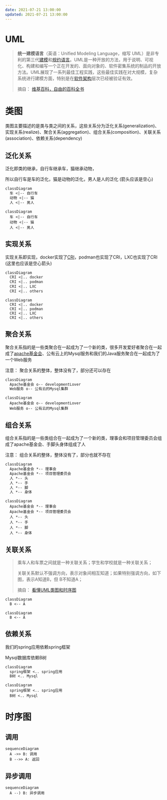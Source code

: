 ```yaml
---
date: 2021-07-21 13:00:00
updated: 2021-07-21 13:00:00
---
```


# UML

>**统一建模语言**（英语：Unified Modeling Language，缩写 UML）是非专利的第三代[建模](https://zh.wikipedia.org/w/index.php?title=对象建模语言&action=edit&redlink=1)和[规约语言](https://zh.wikipedia.org/wiki/规约语言)。UML是一种开放的方法，用于说明、可视化、构建和编写一个正在开发的、面向对象的、软件密集系统的制品的开放方法。UML展现了一系列最佳工程实践，这些最佳实践在对大规模，复杂系统进行建模方面，特别是在[软件架构](https://zh.wikipedia.org/wiki/软件架构)层次已经被验证有效。
>
>摘自： [维基百科，自由的百科全书](https://zh.wikipedia.org/wiki/统一建模语言)



# 类图

类图主要描述的是类与类之间的关系，这些关系分为泛化关系(generalization)、实现关系(realize)、聚合关系(aggregation)、组合关系(composition)、关联关系(association)、依赖关系(dependency)

## 泛化关系

泛化即类的继承，自行车继承车，猫继承动物，

所以自行车是车的泛化，猫是动物的泛化，男人是人的泛化 (箭头应该是空心)

```txt
classDiagram
  车 <|-- 自行车
  动物 <|-- 猫
  人 <|-- 男人
```



```mermaid
classDiagram
  车 <|-- 自行车
  动物 <|-- 猫
  人 <|-- 男人
```

<!-- more -->

## 实现关系

实现关系即实现，docker实现了[CRI](http://fightinggg.top/QRN6OO.html#cri容器引擎)，podman也实现了CRI，LXC也实现了CRI (这里也应该是空心箭头)

```txt
classDiagram
  CRI <|.. docker
  CRI <|.. podman
  CRI <|.. LXC
  CRI <|.. others
```



```mermaid
classDiagram
  CRI <|.. docker
  CRI <|.. podman
  CRI <|.. LXC
  CRI <|.. others
```



## 聚合关系

聚合关系指的是一些类聚合在一起成为了一个新的类，很多开发爱好者聚合在一起成了[apache基金会](https://zh.m.wikipedia.org/wiki/Apache软件基金会)、公有云上的Mysql服务和我们的Java服务聚合在一起成为了一个Web服务

注意： 聚合关系的整体，整体没有了，部分还可以存在

```txt
classDiagram
  Apache基金会 o-- developmentLover
  Web服务 o-- 公有云的Mysql集群
```



```mermaid
classDiagram
  Apache基金会 o-- developmentLover
  Web服务 o-- 公有云的Mysql集群
```



## 组合关系

组合关系指的是一些类组合在一起成为了一个新的类，理事会和项目管理委员会组成了apache基金会、手脚头身体组成了人

注意： 组合关系的整体，整体没有了，部分也就不存在

```txt
classDiagram
  Apache基金会 *-- 理事会
  Apache基金会 *-- 项目管理委员会
  人 *-- 头
  人 *-- 手
  人 *-- 脚
  人 *-- 身体
```



```mermaid
classDiagram
  Apache基金会 *-- 理事会
  Apache基金会 *-- 项目管理委员会
  人 *-- 头
  人 *-- 手
  人 *-- 脚
  人 *-- 身体
```



## 关联关系

> 乘车人和车票之间就是一种关联关系；学生和学校就是一种关联关系；
>
> 关联关系默认不强调方向，表示对象间相互知道；如果特别强调方向，如下图，表示A知道B，但 B不知道A；
>
> 摘自： [看懂UML类图和时序图](https://design-patterns.readthedocs.io/zh_CN/latest/read_uml.html)

```txt
classDiagram
  B <-- A
```



```mermaid
classDiagram
  B <-- A
```





## 依赖关系

我们的spring应用依赖spring框架

Mysql数据库依赖B树

```txt
classDiagram
  spring框架 <.. spring应用
  B树 <.. Mysql
```



```mermaid
classDiagram
  spring框架 <.. spring应用
  B树 <.. Mysql
```



# 时序图

## 调用

```mermaid
sequenceDiagram
  A ->> B: 调用
  B -->> A: 返回
```



## 异步调用

```mermaid
sequenceDiagram
  A --) B: 异步调用
```









